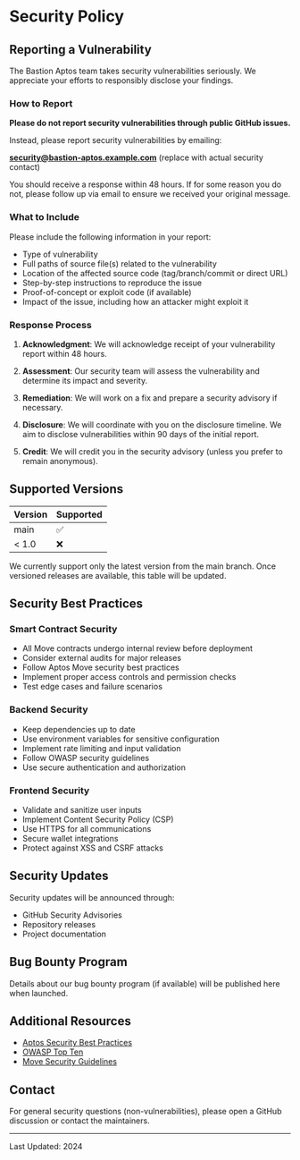 # Security Policy

## Reporting a Vulnerability

The Bastion Aptos team takes security vulnerabilities seriously. We appreciate your efforts to responsibly disclose your findings.

### How to Report

**Please do not report security vulnerabilities through public GitHub issues.**

Instead, please report security vulnerabilities by emailing:

**security@bastion-aptos.example.com** (replace with actual security contact)

You should receive a response within 48 hours. If for some reason you do not, please follow up via email to ensure we received your original message.

### What to Include

Please include the following information in your report:

- Type of vulnerability
- Full paths of source file(s) related to the vulnerability
- Location of the affected source code (tag/branch/commit or direct URL)
- Step-by-step instructions to reproduce the issue
- Proof-of-concept or exploit code (if available)
- Impact of the issue, including how an attacker might exploit it

### Response Process

1. **Acknowledgment**: We will acknowledge receipt of your vulnerability report within 48 hours.

2. **Assessment**: Our security team will assess the vulnerability and determine its impact and severity.

3. **Remediation**: We will work on a fix and prepare a security advisory if necessary.

4. **Disclosure**: We will coordinate with you on the disclosure timeline. We aim to disclose vulnerabilities within 90 days of the initial report.

5. **Credit**: We will credit you in the security advisory (unless you prefer to remain anonymous).

## Supported Versions

| Version | Supported          |
| ------- | ------------------ |
| main    | :white_check_mark: |
| < 1.0   | :x:                |

We currently support only the latest version from the main branch. Once versioned releases are available, this table will be updated.

## Security Best Practices

### Smart Contract Security

- All Move contracts undergo internal review before deployment
- Consider external audits for major releases
- Follow Aptos Move security best practices
- Implement proper access controls and permission checks
- Test edge cases and failure scenarios

### Backend Security

- Keep dependencies up to date
- Use environment variables for sensitive configuration
- Implement rate limiting and input validation
- Follow OWASP security guidelines
- Use secure authentication and authorization

### Frontend Security

- Validate and sanitize user inputs
- Implement Content Security Policy (CSP)
- Use HTTPS for all communications
- Secure wallet integrations
- Protect against XSS and CSRF attacks

## Security Updates

Security updates will be announced through:
- GitHub Security Advisories
- Repository releases
- Project documentation

## Bug Bounty Program

Details about our bug bounty program (if available) will be published here when launched.

## Additional Resources

- [Aptos Security Best Practices](https://aptos.dev/guides/security)
- [OWASP Top Ten](https://owasp.org/www-project-top-ten/)
- [Move Security Guidelines](https://move-book.com/)

## Contact

For general security questions (non-vulnerabilities), please open a GitHub discussion or contact the maintainers.

---

Last Updated: 2024
